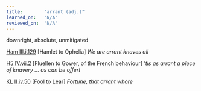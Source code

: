 ```yaml
---
title:        "arrant (adj.)"
learned_on:   "N/A"
reviewed_on:  "N/A"
---
```


downright, absolute, unmitigated

[Ham III.i.129](https://www.shakespeareswords.com/Public/Play.aspx?Act=3&Scene=1&WorkId=2#117207) \[Hamlet to Ophelia\] *We are arrant knaves all*

[H5 IV.vii.2](https://www.shakespeareswords.com/Public/Play.aspx?Act=4&Scene=7&WorkId=38#256411) \[Fluellen to Gower, of the French behaviour\] *'tis as arrant a piece of knavery ... as can be offert*

[KL II.iv.50](https://www.shakespeareswords.com/Public/Play.aspx?Act=2&Scene=4&WorkId=11#153108) \[Fool to Lear\] *Fortune, that arrant whore*

